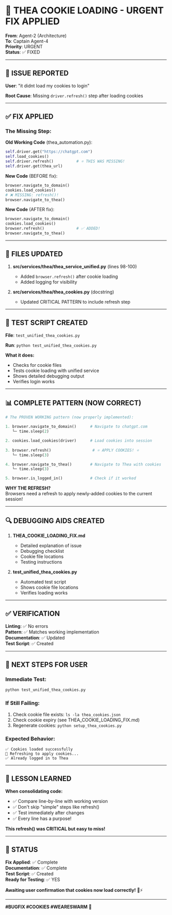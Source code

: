 # 🚨 THEA COOKIE LOADING - URGENT FIX APPLIED

**From**: Agent-2 (Architecture)  
**To**: Captain Agent-4  
**Priority**: URGENT  
**Status**: ✅ FIXED

---

## 🐛 ISSUE REPORTED

**User**: "it didnt load my cookies to login"

**Root Cause**: Missing `driver.refresh()` step after loading cookies

---

## ✅ FIX APPLIED

### **The Missing Step:**

**Old Working Code** (thea_automation.py):
```python
self.driver.get("https://chatgpt.com")
self.load_cookies()
self.driver.refresh()          # ⭐ THIS WAS MISSING!
self.driver.get(thea_url)
```

**New Code** (BEFORE fix):
```python
browser.navigate_to_domain()
cookies.load_cookies()
# ❌ MISSING: refresh()!
browser.navigate_to_thea()
```

**New Code** (AFTER fix):
```python
browser.navigate_to_domain()
cookies.load_cookies()
browser.refresh()              # ✅ ADDED!
browser.navigate_to_thea()
```

---

## 📁 FILES UPDATED

1. **src/services/thea/thea_service_unified.py** (lines 98-100)
   - Added `browser.refresh()` after cookie loading
   - Added logging for visibility

2. **src/services/thea/thea_cookies.py** (docstring)
   - Updated CRITICAL PATTERN to include refresh step

---

## 🧪 TEST SCRIPT CREATED

**File**: `test_unified_thea_cookies.py`

**Run**: `python test_unified_thea_cookies.py`

**What it does:**
- Checks for cookie files
- Tests cookie loading with unified service
- Shows detailed debugging output
- Verifies login works

---

## 📊 COMPLETE PATTERN (NOW CORRECT)

```python
# The PROVEN WORKING pattern (now properly implemented):

1. browser.navigate_to_domain()      # Navigate to chatgpt.com
   └─ time.sleep(2)

2. cookies.load_cookies(driver)      # Load cookies into session
   
3. browser.refresh()                  # ⭐ APPLY COOKIES! ⭐
   └─ time.sleep(3)

4. browser.navigate_to_thea()        # Navigate to Thea with cookies
   └─ time.sleep(3)

5. browser.is_logged_in()            # Check if it worked
```

**WHY THE REFRESH?**  
Browsers need a refresh to apply newly-added cookies to the current session!

---

## 🔍 DEBUGGING AIDS CREATED

1. **THEA_COOKIE_LOADING_FIX.md**
   - Detailed explanation of issue
   - Debugging checklist
   - Cookie file locations
   - Testing instructions

2. **test_unified_thea_cookies.py**
   - Automated test script
   - Shows cookie file locations
   - Verifies loading works

---

## ✅ VERIFICATION

**Linting**: ✅ No errors  
**Pattern**: ✅ Matches working implementation  
**Documentation**: ✅ Updated  
**Test Script**: ✅ Created  

---

## 🚀 NEXT STEPS FOR USER

### **Immediate Test:**
```bash
python test_unified_thea_cookies.py
```

### **If Still Failing:**
1. Check cookie file exists: `ls -la thea_cookies.json`
2. Check cookie expiry (see THEA_COOKIE_LOADING_FIX.md)
3. Regenerate cookies: `python setup_thea_cookies.py`

### **Expected Behavior:**
```
✅ Cookies loaded successfully
🔄 Refreshing to apply cookies...
✅ Already logged in to Thea
```

---

## 🎯 LESSON LEARNED

**When consolidating code:**
- ✅ Compare line-by-line with working version
- ✅ Don't skip "simple" steps like refresh()
- ✅ Test immediately after changes
- ✅ Every line has a purpose!

**This refresh() was CRITICAL but easy to miss!**

---

## 🐝 STATUS

**Fix Applied**: ✅ Complete  
**Documentation**: ✅ Complete  
**Test Script**: ✅ Created  
**Ready for Testing**: ✅ YES  

**Awaiting user confirmation that cookies now load correctly!** 🚀⚡

---

**#BUGFIX #COOKIES #WEARESWARM** 🐝

